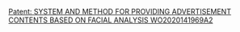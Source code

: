 [Patent: SYSTEM AND METHOD FOR PROVIDING ADVERTISEMENT CONTENTS BASED ON FACIAL ANALYSIS WO2020141969A2](https://pirahansiah.com/site/Resume/Patents/SYSTEM%20AND%20METHOD%20FOR%20PROVIDING%20ADVERTISEMENT%20CONTENTS%20BASED%20ON%20FACIAL%20ANALYSIS%20WO2020141969A2)